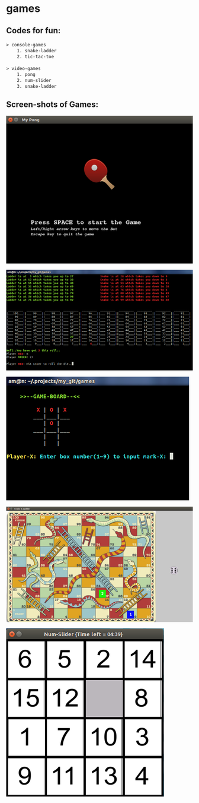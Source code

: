 # games

Codes for fun:
--------------
	> console-games
		1. snake-ladder
		2. tic-tac-toe

	> video-games
		1. pong
		2. num-slider
		3. snake-ladder

Screen-shots of Games:
----------------------
![Running app screenshot](https://github.com/aman2467/games/blob/gh-pages/images/1.png)

![Running app screenshot](https://github.com/aman2467/games/blob/gh-pages/images/2.png)

![Running app screenshot](https://github.com/aman2467/games/blob/gh-pages/images/3.png)

![Running app screenshot](https://github.com/aman2467/games/blob/gh-pages/images/snake_ladder.png)

![Running app screenshot](https://github.com/aman2467/games/blob/gh-pages/images/num_slider.png)
